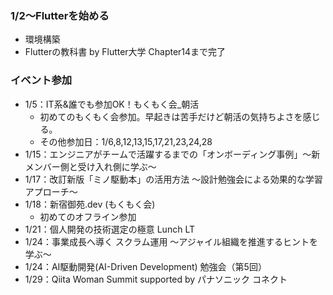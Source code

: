 ### 1/2〜Flutterを始める
- 環境構築
- Flutterの教科書 by Flutter大学 Chapter14まで完了

### イベント参加
- 1/5：IT系&誰でも参加OK！もくもく会_朝活
  - 初めてのもくもく会参加。早起きは苦手だけど朝活の気持ちよさを感じる。
  - その他参加日：1/6,8,12,13,15,17,21,23,24,28
- 1/15：エンジニアがチームで活躍するまでの「オンボーディング事例」～新メンバー側と受け入れ側に学ぶ～
- 1/17：改訂新版「ミノ駆動本」の活用方法 〜設計勉強会による効果的な学習アプローチ〜
- 1/18：新宿御苑.dev (もくもく会)
  - 初めてのオフライン参加
- 1/21：個人開発の技術選定の極意 Lunch LT
- 1/24：事業成長へ導く スクラム運用 ～アジャイル組織を推進するヒントを学ぶ～
- 1/24：AI駆動開発(AI-Driven Development) 勉強会（第5回）
- 1/29：Qiita Woman Summit supported by パナソニック コネクト
